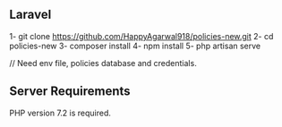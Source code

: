 ## Laravel

1- git clone https://github.com/HappyAgarwal918/policies-new.git
2- cd policies-new
3- composer install
4- npm install
5- php artisan serve

// Need env file, policies database and credentials.

## Server Requirements

PHP version 7.2 is required.
